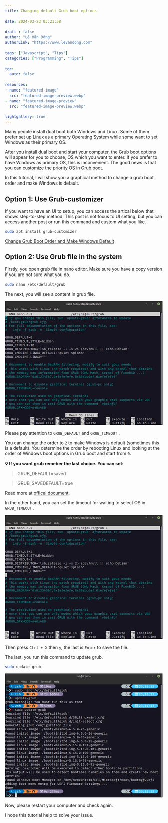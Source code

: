 ```yaml
---
title: Changing default Grub boot options

date: 2024-03-23 03:21:58

draft : false
author: "Lê Văn Đông"
authorLink: "https://www.levandong.com"

tags: ["Javascript", "Tips"]
categories: ["Programming", "Tips"]

toc:
  auto: false

resources:
- name: "featured-image"
  src: "featured-image-preview.webp"
- name: "featured-image-preview"
  src: "featured-image-preview.webp"

lightgallery: true
---
```

Many people install dual boot both Windows and Linux. Some of them prefer set up Linux as a primary Operating System while some want to set Windows as their primary OS.

After you install dual boot and start your computer, the Grub boot options will appear for you to choose, OS which you want to enter. If you prefer to have Windows as primary OS, this is inconvenient. The good news is that you can customize the priority OS in Grub boot.

In this tutorial, I will show you a graphical method to change a grub boot order and make Windows is default.

## Option 1: Use Grub-customizer

If you want to have an UI to setup, you can access the artical below that shows step-to-step method. This post is not focus to UI setting, but you can access another post or run this command and custom what you like.

```bash
sudo apt install grub-customizer
```

[Change Grub Boot Order and Make Windows Default](https://itsfoss.com/grub-customizer-ubuntu/)

## Option 2: Use Grub file in the system

Firstly, you open grub file in nano editor. Make sure you have a copy version if you are not sure what you do.

```bash
sudo nano /etc/default/grub
```

The next, you will see a content in grub file.

![](image-1.webp)

Please pay attention to `GRUB_DEFAULT` and `GRUB_TIMEOUT` .

You can change the order to `2` to make Windows is default (sometimes this is a default). You determine the order by rebooting Linux and looking at the order of Windows boot options in Grub boot and start from `0`.

**💡 If you want grub remeber the last choice. You can set:**

> GRUB\_DEFAULT=saved

> GRUB\_SAVEDEFAULT=true

Read more at [offical document](https://www.gnu.org/software/grub/manual/grub/grub.html#Simple-configuration:~:text=If%20this%20option%20is%20set%20to%20%E2%80%98true%E2%80%99%2C%20then%2C%20when%20an%20entry%20is%20selected%2C%20save%20it%20as%20a%20new%20default%20entry%20for%20use%20by%20future%20runs%20of%20GRUB).

In the other hand, you can set the timeout for waiting to select OS in `GRUB_TIMEOUT` .

![](image-2.webp)

Then press `Ctrl + X` then `y`, the last is `Enter` to save the file.

The last, you run this command to update grub.

```bash
sudo update-grub
```

![](image-3.webp)

Now, please restart your computer and check again.

I hope this tutorial help to solve your issue.
